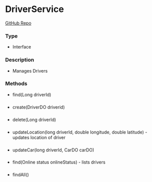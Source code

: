 # DriverService  
[GitHub Repo](https://github.com/derek-sweetman/springbootapp/blob/master/src/main/java/com/myapp/service/driver/DriverService.java)  
### Type  
- Interface  
### Description  
- Manages Drivers  
### Methods  
- find(Long driverId)  
###   
- create(DriverDO driverid)  
###   
- delete(Long driverId)  
###   
- updateLocation(long driverId, double longitude, double latitude) - updates location of driver  
###   
- updateCar(long driverId, CarDO carDO)  
###   
- find(Online status onlineStatus) - lists drivers  
###   
- findAll()  
